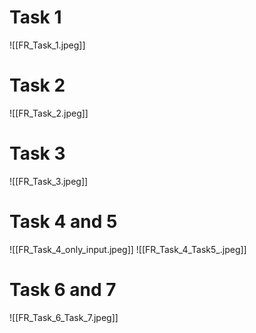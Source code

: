 # Task 1
![[FR_Task_1.jpeg]]
# Task 2
![[FR_Task_2.jpeg]]
# Task 3
![[FR_Task_3.jpeg]]
# Task 4 and 5
![[FR_Task_4_only_input.jpeg]]
![[FR_Task_4_Task5_.jpeg]]
# Task 6 and 7
![[FR_Task_6_Task_7.jpeg]]
